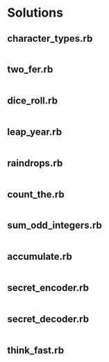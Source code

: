# Solutions

## character_types.rb

```ruby
```

## two_fer.rb

```ruby
```

## dice_roll.rb

```ruby
```

## leap_year.rb

```ruby
```

## raindrops.rb

```ruby
```

## count_the.rb

```ruby
```

## sum_odd_integers.rb

```ruby
```

## accumulate.rb

```ruby
```

## secret_encoder.rb

```ruby
```

## secret_decoder.rb

```ruby
```

## think_fast.rb

```ruby
```